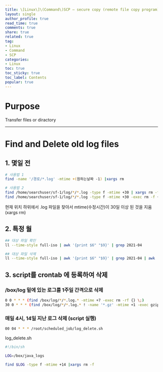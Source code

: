 ```yaml
---
title: \[Linux\]\(Command\)SCP — secure copy (remote file copy program)
layout: single
author_profile: true
read_time: true
comments: true
share: true
related: true
tag:
- Linux
- Command
- SCP
categories:
- Linux
toc: true
toc_sticky: true
toc_label: Contents
popular: true
---
```

# Purpose
Transfer files or diractory

---
# Find and Delete old log files

## 1. 몇일 전

```bash
# 사용법 1
find -name '/경로/*.log' -mtime +(원하는날짜 -1) |xargs rm

# 사용법 2
find /home/searchuser/sf-1/log/*/*.log -type f -mtime +30 | xargs rm -f
find /home/searchuser/sf-1/log/*/*.log -type f -mtime +30 -exec rm -f {} \;
```

현재 위치 하위에서 .log 파일을 찾아서 mtime(수정시간)이 30일 이상 된 것을 지움(xargs rm)

## 2. 특정 월

```bash
## 대상 파일 확인
ll --time-style full-iso | awk '{print $6" "$9}' | grep 2021-04

## 대상 파일 삭제
ll --time-style full-iso | awk '{print $6" "$9}' | grep 2021-04 | awk '{print $2}' | xargs rm -f
```

## 3. script를 crontab 에 등록하여 삭제

### /box/log 밑에 있는 로그를 1주일 간격으로 삭제

```bash
0 0 * * * (find /box/log/*/*.log.* -mtime +7 -exec rm -rf {} \;)
30 0 * * * (find /box/log/*/*.log.* ! -name '*.gz' -mtime +1 -exec gzip {} \;)
```

### 매일 4시, 14일 지난 로그 삭제 (script 실행)

```bash
00 04 * * * /root/scheduled_job/log_delete.sh
```

log_delete.sh

```bash
#!/bin/sh

LOG=/box/java_logs

find $LOG -type f -mtime +14 |xargs rm -f
```